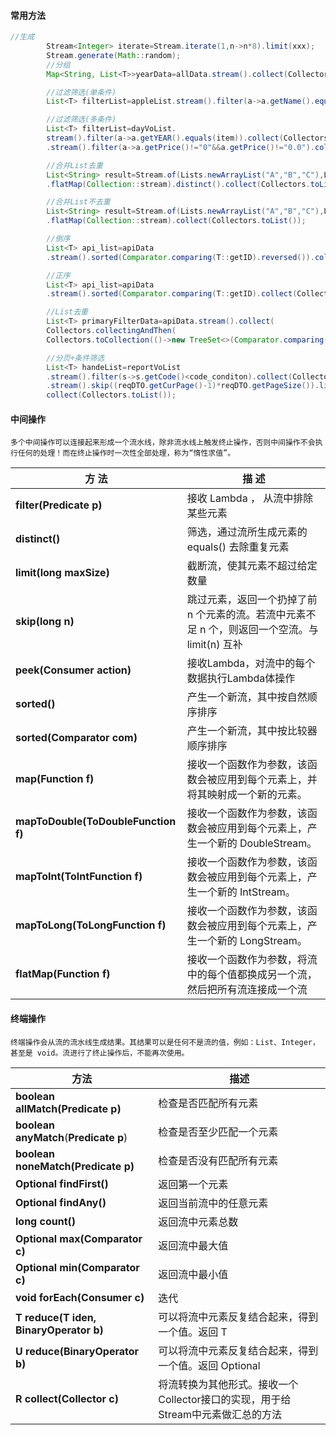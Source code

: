 #### 常用方法

```java
//生成
        Stream<Integer> iterate=Stream.iterate(1,n->n*8).limit(xxx);
        Stream.generate(Math::random);
        //分组
        Map<String, List<T>>yearData=allData.stream().collect(Collectors.groupingBy(T::getYear));

        //过滤筛选(单条件)
        List<T> filterList=appleList.stream().filter(a->a.getName().equals("YC")).collect(Collectors.toList());

        //过滤筛选(多条件)
        List<T> filterList=dayVoList.
        stream().filter(a->a.getYEAR().equals(item)).collect(Collectors.toList())
        .stream().filter(a->a.getPrice()!="0"&&a.getPrice()!="0.0").collect(Collectors.toList());

        //合并List去重
        List<String> result=Stream.of(Lists.newArrayList("A","B","C"),Lists.newArrayList("A","B"))
        .flatMap(Collection::stream).distinct().collect(Collectors.toList());

        //合并List不去重
        List<String> result=Stream.of(Lists.newArrayList("A","B","C"),Lists.newArrayList("A","B"))
        .flatMap(Collection::stream).collect(Collectors.toList());

        //倒序
        List<T> api_list=apiData
        .stream().sorted(Comparator.comparing(T::getID).reversed()).collect(Collectors.toList());

        //正序
        List<T> api_list=apiData
        .stream().sorted(Comparator.comparing(T::getID).collect(Collectors.toList());

        //List去重
        List<T> primaryFilterData=apiData.stream().collect(
        Collectors.collectingAndThen(
        Collectors.toCollection(()->new TreeSet<>(Comparator.comparing(T::getName))),ArrayList::new));

        //分页+条件筛选
        List<T> handeList=reportVoList
        .stream().filter(s->s.getCode()<code_conditon).collect(Collectors.toList())
        .stream().skip((reqDTO.getCurPage()-1)*reqDTO.getPageSize()).limit(reqDTO.getPageSize()).
        collect(Collectors.toList());

```

#### 中间操作

    多个中间操作可以连接起来形成一个流水线，除非流水线上触发终止操作，否则中间操作不会执行任何的处理！而在终止操作时一次性全部处理，称为“惰性求值”。

| **方 法**                             | **描 述**                                                 |
|-------------------------------------|---------------------------------------------------------|
| **filter(Predicate p)**             | 接收 Lambda ， 从流中排除某些元素                                   |
| **distinct()**                      | 筛选，通过流所生成元素的equals() 去除重复元素                             |
| **limit(long maxSize)**             | 截断流，使其元素不超过给定数量                                         |
| **skip(long n)**                    | 跳过元素，返回一个扔掉了前 n 个元素的流。若流中元素不足 n 个，则返回一个空流。与 limit(n) 互补 |
| **peek(Consumer** **action)**       | 接收Lambda，对流中的每个数据执行Lambda体操作                            |
| **sorted()**                        | 产生一个新流，其中按自然顺序排序                                        |
| **sorted(Comparator com)**          | 产生一个新流，其中按比较器顺序排序                                       |
| **map(Function f)**                 | 接收一个函数作为参数，该函数会被应用到每个元素上，并将其映射成一个新的元素。                  |
| **mapToDouble(ToDoubleFunction f)** | 接收一个函数作为参数，该函数会被应用到每个元素上，产生一个新的 DoubleStream。           |
| **mapToInt(ToIntFunction f)**       | 接收一个函数作为参数，该函数会被应用到每个元素上，产生一个新的 IntStream。              |
| **mapToLong(ToLongFunction f)**     | 接收一个函数作为参数，该函数会被应用到每个元素上，产生一个新的 LongStream。             |
| **flatMap(Function f)**             | 接收一个函数作为参数，将流中的每个值都换成另一个流，然后把所有流连接成一个流                  |

#### 终端操作

    终端操作会从流的流水线生成结果。其结果可以是任何不是流的值，例如：List、Integer，甚至是 void。流进行了终止操作后，不能再次使用。

| **方法**                                     | **描述**                                           |
|--------------------------------------------|--------------------------------------------------|
| **boolean** **allMatch(Predicate p)**      | 检查是否匹配所有元素                                       |
| **boolean** **anyMatch**(**Predicate p**)  | 检查是否至少匹配一个元素                                     |
| **boolean** **noneMatch(Predicate p)**     | 检查是否没有匹配所有元素                                     |
| **Optional<T>** **findFirst()**            | 返回第一个元素                                          |
| **Optional<T>** **findAny()**              | 返回当前流中的任意元素                                      |
| **long** **count()**                       | 返回流中元素总数                                         |
| **Optional<T>** **max(Comparator c)**      | 返回流中最大值                                          |
| **Optional<T>** **min(Comparator c)**      | 返回流中最小值                                          |
| **void** **forEach(Consumer c)**           | 迭代                                               |
| **T** **reduce(T iden, BinaryOperator b)** | 可以将流中元素反复结合起来，得到一个值。返回 T                         |
| **U** **reduce(BinaryOperator b)**         | 可以将流中元素反复结合起来，得到一个值。返回 Optional<T>               |
| **R** **collect(Collector c)**             | 将流转换为其他形式。接收一个 Collector接口的实现，用于给Stream中元素做汇总的方法 |

